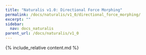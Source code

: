 ```yaml
---
title: "Naturalis v1.0: Directional Force Morphing"
permalink: /docs/naturalis/v1_0/directional_force_morphing/
excerpt: ""
sidebar:
  nav: docs_naturalis
parent_url: /docs/naturalis/v1_0
---
```


{% include_relative content.md %}
